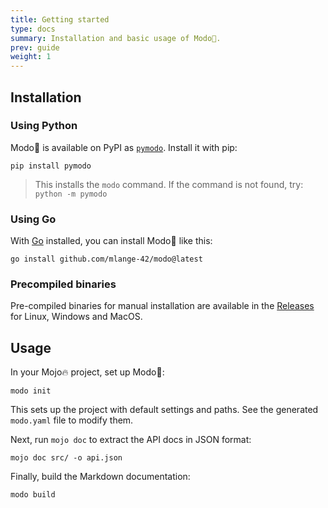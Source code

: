 ```yaml
---
title: Getting started
type: docs
summary: Installation and basic usage of Modo🧯.
prev: guide
weight: 1
---
```


## Installation

### Using Python

Modo🧯 is available on PyPI as [`pymodo`](https://pypi.org/project/pymodo/).
Install it with pip:

```
pip install pymodo
```

> This installs the `modo` command. If the command is not found, try:  
> `python -m pymodo`

### Using Go

With [Go](https://go.dev) installed, you can install Modo🧯 like this:
```shell
go install github.com/mlange-42/modo@latest
```

### Precompiled binaries

Pre-compiled binaries for manual installation are available in the
[Releases](https://github.com/mlange-42/modo/releases)
for Linux, Windows and MacOS.

## Usage

In your Mojo🔥 project, set up Modo🧯:

```shell {class="no-wrap"}
modo init
```

This sets up the project with default settings and paths.
See the generated `modo.yaml` file to modify them.

Next, run `mojo doc` to extract the API docs in JSON format:

```shell {class="no-wrap"}
mojo doc src/ -o api.json
```

Finally, build the Markdown documentation:

```shell {class="no-wrap"}
modo build
```
